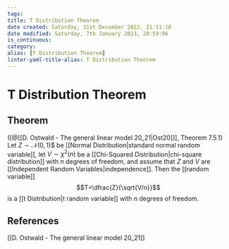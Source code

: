 ```yaml
---
tags: 
title: T Distribution Theorem
date created: Saturday, 31st December 2022, 21:11:18
date modified: Saturday, 7th January 2023, 20:59:06
is_continuous:
category:
alias: [T Distribution Theorem]
linter-yaml-title-alias: T Distribution Theorem
---
```


# T Distribution Theorem

## Theorem

([@[[D. Ostwald - The general linear model 20_21|Ost20]]], Theorem 7.5.1) Let $Z \sim \mathcal{N}(0,1)$$ be [[Normal Distribution|standard normal random variable]], let $V \sim \chi^2(n)$ be a [[Chi-Squared Distribution|chi-square distribution]] with $n$ degrees of freedom, and assume that $Z$ and $V$ are [[Independent Random Variables|independence]]. Then the [[random variable]] $$T=\dfrac{Z}{\sqrt{V/n}}$$is a [[t Distribution|t random variable]] with n degrees of freedom.

## References

[[D. Ostwald - The general linear model 20_21]]
